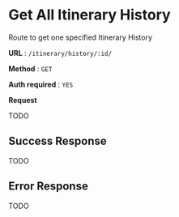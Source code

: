 # Get All Itinerary History

Route to get one specified Itinerary History

**URL** : `/itinerary/history/:id/`

**Method** : `GET`

**Auth required** : `YES`

**Request**

TODO

## Success Response

TODO

## Error Response

TODO